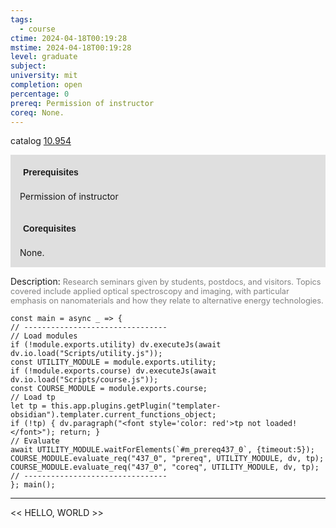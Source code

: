 ```yaml
---
tags:
  - course
ctime: 2024-04-18T00:19:28
mstime: 2024-04-18T00:19:28
level: graduate
subject: 
university: mit
completion: open
percentage: 0
prereq: Permission of instructor
coreq: None.
---
```


catalog [10.954](http://student.mit.edu/catalog/m10b.html#10.954)

<span style="display: block; padding: 15px; background-color: rgb(100, 100, 100, 0.2);"><font id="m_prereq437_0" style="display: block; font-family: Arial, sans-serif; font-weight: bold; padding: 5px">Prerequisites</font><br><span id="prereq437_0">Permission of instructor</span></span>
<span style="display: block; padding: 15px; background-color: rgb(100, 100, 100, 0.2);"><font id="m_coreq437_0" style="display: block; font-family: Arial, sans-serif; font-weight: bold; padding: 5px">Corequisites</font><br><span id="coreq437_0">None.</span></span>

<font style="">Description:</font>
<font style="color: grey; font-size: 0.8rem;">Research seminars given by students, postdocs, and visitors. Topics covered include applied optical spectroscopy and imaging, with particular emphasis on nanomaterials and how they relate to alternative energy technologies.</font>

```dataviewjs
const main = async _ => {
// --------------------------------
// Load modules
if (!module.exports.utility) dv.executeJs(await dv.io.load("Scripts/utility.js"));
const UTILITY_MODULE = module.exports.utility;
if (!module.exports.course) dv.executeJs(await dv.io.load("Scripts/course.js"));
const COURSE_MODULE = module.exports.course;
// Load tp
let tp = this.app.plugins.getPlugin("templater-obsidian").templater.current_functions_object;
if (!tp) { dv.paragraph("<font style='color: red'>tp not loaded!</font>"); return; }
// Evaluate
await UTILITY_MODULE.waitForElements(`#m_prereq437_0`, {timeout:5});
COURSE_MODULE.evaluate_req("437_0", "prereq", UTILITY_MODULE, dv, tp);
COURSE_MODULE.evaluate_req("437_0", "coreq", UTILITY_MODULE, dv, tp);
// --------------------------------
}; main();
```

---

<< HELLO, WORLD >>
